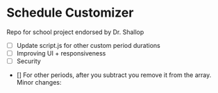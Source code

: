 # Schedule Customizer
Repo for school project endorsed by Dr. Shallop

- [ ] Update script.js for other custom period durations
- [ ] Improving UI + responsiveness
- [ ] Security
- [] For other periods, after you subtract you remove it from the array. Minor changes:  